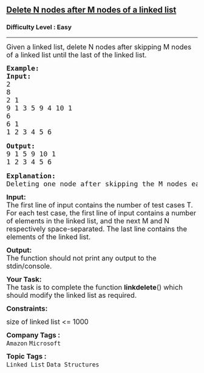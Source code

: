 <h2><a href="https://practice.geeksforgeeks.org/problems/delete-n-nodes-after-m-nodes-of-a-linked-list/1?page=2&difficulty[]=0&category[]=Linked%20List&sortBy=submissions">Delete N nodes after M nodes of a linked list</a></h2><h3>Difficulty Level : Easy</h3><hr><div class="problems_problem_content__Xm_eO"><p><span style="font-size:18px">Given a linked list, delete N nodes after skipping M nodes of a linked list until the last of the linked list.</span></p>

<pre><span style="font-size:18px"><strong>Example:
Input:</strong>
2
8
2 1
9 1 3 5 9 4 10 1
6
6 1
1 2 3 4 5 6 </span>

<span style="font-size:18px"><strong>Output:</strong> 
9 1 5 9 10 1
1 2 3 4 5 6</span>

<span style="font-size:18px"><strong>Explanation:
</strong>Deleting one node after skipping the M nodes each time, we have list as 9-&gt; 1-&gt; 5-&gt; 9-&gt; 10-&gt; 1.</span></pre>

<p><span style="font-size:18px"><strong>Input:</strong><br>
The first line of input contains the number of test cases T. For each test case, the first line of input contains a number of elements in the linked list, and the next M&nbsp;and N respectively space-separated. The last line contains the elements of the linked list.</span></p>

<p><span style="font-size:18px"><strong>Output:</strong><br>
The function should not print any output to the stdin/console.</span></p>

<p><span style="font-size:18px"><strong>Your Task:</strong><br>
The task is to complete the function&nbsp;<strong>linkdelete</strong>() which should modify the linked list as required.</span></p>

<p><span style="font-size:18px"><strong>Constraints:</strong></span></p>

<p><span style="font-size:18px">size of linked list &lt;= 1000</span></p>
</div><p><span style=font-size:18px><strong>Company Tags : </strong><br><code>Amazon</code>&nbsp;<code>Microsoft</code>&nbsp;<br><p><span style=font-size:18px><strong>Topic Tags : </strong><br><code>Linked List</code>&nbsp;<code>Data Structures</code>&nbsp;